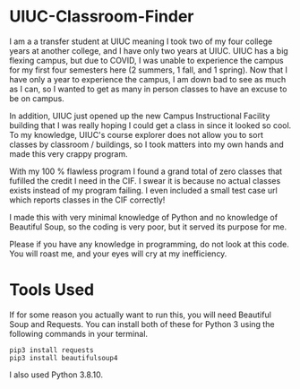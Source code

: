 # UIUC-Classroom-Finder
I am a a transfer student at UIUC meaning I took two of my four college years at another college, and I have only two years at UIUC. UIUC has a big flexing campus, but due to COVID, I was unable to experience the campus for my first four semesters here (2 summers, 1 fall, and 1 spring). Now that I have only a year to experience the campus, I am down bad to see as much as I can, so I wanted to get as many in person classes to have an excuse to be on campus. 

In addition, UIUC just opened up the new Campus Instructional Facility building that I was really hoping I could get a class in since it looked so cool. To my knowledge, UIUC's course explorer does not allow you to sort classes by classroom / buildings, so I took matters into my own hands and made this very crappy program.

With my 100 % flawless program I found a grand total of zero classes that fufilled the credit I need in the CIF. I swear it is because no actual classes exists instead of my program failing. I even included a small test case url which reports classes in the CIF correctly!

I made this with very minimal knowledge of Python and no knowledge of Beautiful Soup, so the coding is very poor, but it served its purpose for me. 

Please if you have any knowledge in programming, do not look at this code. You will roast me, and your eyes will cry at my inefficiency.

# Tools Used
If for some reason you actually want to run this, you will need Beautiful Soup and Requests. You can install both of these for Python 3 using the following commands in your terminal. 
```
pip3 install requests
pip3 install beautifulsoup4
```
I also used Python 3.8.10.


